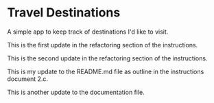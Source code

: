 # Travel Destinations

A simple app to keep track of destinations I'd like to visit.

This is the first update in the refactoring section of the instructions.

This is the second update in the refactoring section of the instructions.

This is my update to the README.md file as outline in the 
instructions document 2.c.

This is another update to the documentation file.

